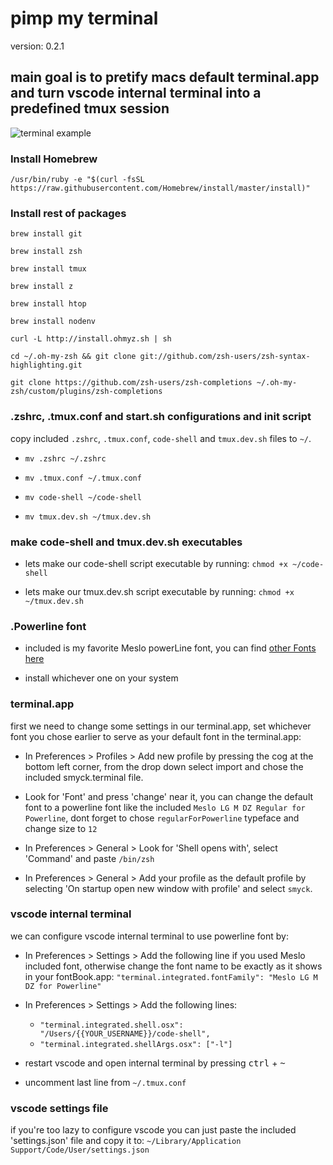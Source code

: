 # pimp my terminal

version: 0.2.1

## main goal is to pretify macs default terminal.app and turn vscode internal terminal into a predefined tmux session
![terminal example](http://res.cloudinary.com/domusnetwork/image/upload/v1504856413/Screenshot_2017-09-08_10.35.54.png)

### Install Homebrew

```shell
/usr/bin/ruby -e "$(curl -fsSL https://raw.githubusercontent.com/Homebrew/install/master/install)"
```

### Install rest of packages

```shell
brew install git

brew install zsh

brew install tmux

brew install z

brew install htop

brew install nodenv

curl -L http://install.ohmyz.sh | sh

cd ~/.oh-my-zsh && git clone git://github.com/zsh-users/zsh-syntax-highlighting.git

git clone https://github.com/zsh-users/zsh-completions ~/.oh-my-zsh/custom/plugins/zsh-completions
```

### .zshrc, .tmux.conf and start.sh configurations and init script

copy included `.zshrc`, `.tmux.conf`, `code-shell` and `tmux.dev.sh` files to `~/`.

- ``` mv .zshrc ~/.zshrc ```

- ``` mv .tmux.conf ~/.tmux.conf ```

- ``` mv code-shell ~/code-shell ```

- ``` mv tmux.dev.sh ~/tmux.dev.sh ```

### make code-shell and tmux.dev.sh executables

- lets make our code-shell script executable by running: `chmod +x ~/code-shell`

- lets make our tmux.dev.sh script executable by running: `chmod +x ~/tmux.dev.sh`

### .Powerline font

 - included is my favorite Meslo powerLine font, you can find [other Fonts here](https://github.com/powerline/fonts)

 - install whichever one on your system

### terminal.app

first we need to change some settings in our terminal.app, set whichever font you chose earlier to serve as your default font in the terminal.app:

- In Preferences > Profiles > Add new profile by pressing the cog at the bottom left corner, from the drop down select import and chose the included smyck.terminal file.

- Look for 'Font' and press 'change' near it, you can change the default font to a powerline font like the included `Meslo LG M DZ Regular for Powerline`, dont forget to chose `regularForPowerline` typeface and change size to `12`

- In Preferences > General > Look for 'Shell opens with', select 'Command' and paste `/bin/zsh`

- In Preferences > General > Add your profile as the default profile by selecting 'On startup open new window with profile' and select `smyck`.

### vscode internal terminal

we can configure vscode internal terminal to use powerline font by:

- In Preferences > Settings > Add the following line if you used Meslo included font, otherwise change the font name to be exactly as it shows in your fontBook.app: `"terminal.integrated.fontFamily": "Meslo LG M DZ for Powerline"`

- In Preferences > Settings > Add the following lines:
  - `"terminal.integrated.shell.osx": "/Users/{{YOUR_USERNAME}}/code-shell",`
  - `"terminal.integrated.shellArgs.osx": ["-l"]`
  
 - restart vscode and open internal terminal by pressing <kbd>ctrl</kbd> + <kbd>~</kbd>
 
 - uncomment last line from ```~/.tmux.conf```

### vscode settings file

if you're too lazy to configure vscode you can just paste the included 'settings.json' file and copy it to: `~/Library/Application Support/Code/User/settings.json`
